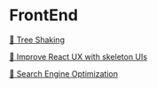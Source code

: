 # FrontEnd

[📜 Tree Shaking](https://developer.mozilla.org/en-US/docs/Glossary/Tree_shaking)

[📜 Improve React UX with skeleton UIs](https://blog.logrocket.com/improve-react-ux-skeleton-ui/#:~:text=A%20skeleton%20screen%20is%20a,shape%20similar%20to%20actual%20content.&text=In%20addition%20to%20skeleton%20screens,content%20loaders%2C%20and%20ghost%20elements)

[📜 Search Engine Optimization](https://www.optimizely.com/optimization-glossary/search-engine-optimization/)
